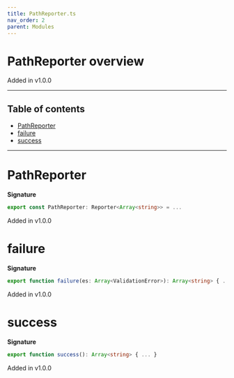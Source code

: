 ```yaml
---
title: PathReporter.ts
nav_order: 2
parent: Modules
---
```


# PathReporter overview

Added in v1.0.0

---

<h2 class="text-delta">Table of contents</h2>

- [PathReporter](#pathreporter)
- [failure](#failure)
- [success](#success)

---

# PathReporter

**Signature**

```ts
export const PathReporter: Reporter<Array<string>> = ...
```

Added in v1.0.0

# failure

**Signature**

```ts
export function failure(es: Array<ValidationError>): Array<string> { ... }
```

Added in v1.0.0

# success

**Signature**

```ts
export function success(): Array<string> { ... }
```

Added in v1.0.0
